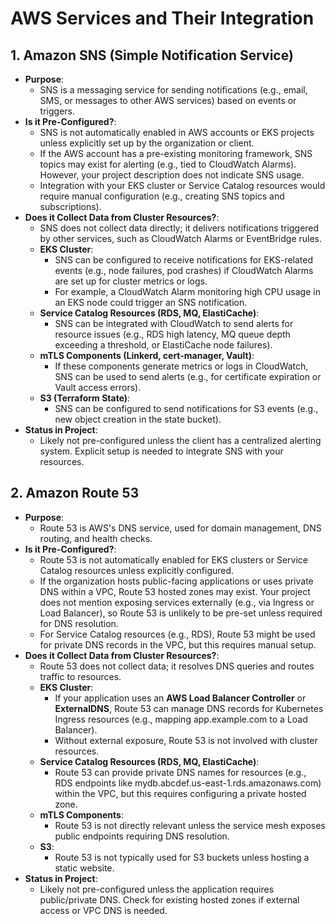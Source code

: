 # AWS Services and Their Integration

## 1. Amazon SNS (Simple Notification Service)
* **Purpose**:
   * SNS is a messaging service for sending notifications (e.g., email, SMS, or messages to other AWS services) based on events or triggers.
* **Is it Pre-Configured?**:
   * SNS is not automatically enabled in AWS accounts or EKS projects unless explicitly set up by the organization or client.
   * If the AWS account has a pre-existing monitoring framework, SNS topics may exist for alerting (e.g., tied to CloudWatch Alarms). However, your project description does not indicate SNS usage.
   * Integration with your EKS cluster or Service Catalog resources would require manual configuration (e.g., creating SNS topics and subscriptions).
* **Does it Collect Data from Cluster Resources?**:
   * SNS does not collect data directly; it delivers notifications triggered by other services, such as CloudWatch Alarms or EventBridge rules.
   * **EKS Cluster**:
      * SNS can be configured to receive notifications for EKS-related events (e.g., node failures, pod crashes) if CloudWatch Alarms are set up for cluster metrics or logs.
      * For example, a CloudWatch Alarm monitoring high CPU usage in an EKS node could trigger an SNS notification.
   * **Service Catalog Resources (RDS, MQ, ElastiCache)**:
      * SNS can be integrated with CloudWatch to send alerts for resource issues (e.g., RDS high latency, MQ queue depth exceeding a threshold, or ElastiCache node failures).
   * **mTLS Components (Linkerd, cert-manager, Vault)**:
      * If these components generate metrics or logs in CloudWatch, SNS can be used to send alerts (e.g., for certificate expiration or Vault access errors).
   * **S3 (Terraform State)**:
      * SNS can be configured to send notifications for S3 events (e.g., new object creation in the state bucket).
* **Status in Project**:
   * Likely not pre-configured unless the client has a centralized alerting system. Explicit setup is needed to integrate SNS with your resources.


## 2. Amazon Route 53
* **Purpose**:
   * Route 53 is AWS's DNS service, used for domain management, DNS routing, and health checks.
* **Is it Pre-Configured?**:
   * Route 53 is not automatically enabled for EKS clusters or Service Catalog resources unless explicitly configured.
   * If the organization hosts public-facing applications or uses private DNS within a VPC, Route 53 hosted zones may exist. Your project does not mention exposing services externally (e.g., via Ingress or Load Balancer), so Route 53 is unlikely to be pre-set unless required for DNS resolution.
   * For Service Catalog resources (e.g., RDS), Route 53 might be used for private DNS records in the VPC, but this requires manual setup.
* **Does it Collect Data from Cluster Resources?**:
   * Route 53 does not collect data; it resolves DNS queries and routes traffic to resources.
   * **EKS Cluster**:
      * If your application uses an **AWS Load Balancer Controller** or **ExternalDNS**, Route 53 can manage DNS records for Kubernetes Ingress resources (e.g., mapping app.example.com to a Load Balancer).
      * Without external exposure, Route 53 is not involved with cluster resources.
   * **Service Catalog Resources (RDS, MQ, ElastiCache)**:
      * Route 53 can provide private DNS names for resources (e.g., RDS endpoints like mydb.abcdef.us-east-1.rds.amazonaws.com) within the VPC, but this requires configuring a private hosted zone.
   * **mTLS Components**:
      * Route 53 is not directly relevant unless the service mesh exposes public endpoints requiring DNS resolution.
   * **S3**:
      * Route 53 is not typically used for S3 buckets unless hosting a static website.
* **Status in Project**:
   * Likely not pre-configured unless the application requires public/private DNS. Check for existing hosted zones if external access or VPC DNS is needed.